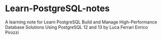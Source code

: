 # Learn-PostgreSQL-notes
A learning note for Learn PostgreSQL Build and Manage High-Performance Database Solutions Using PostgreSQL 12 and 13 by Luca Ferrari Enrico Pirozzi

